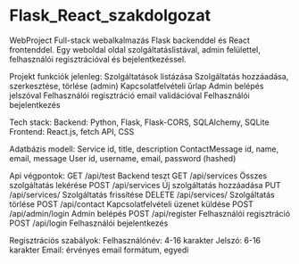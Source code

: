 # Flask_React_szakdolgozat
WebProject
Full-stack webalkalmazás Flask backenddel és React frontenddel.
Egy weboldal oldal szolgáltatáslistával, admin felülettel, felhasználói regisztrációval és bejelentkezéssel.

Projekt funkciók jelenleg:
Szolgáltatások listázása
Szolgáltatás hozzáadása, szerkesztése, törlése (admin)
Kapcsolatfelvételi űrlap
Admin belépés jelszóval
Felhasználói regisztráció email validációval
Felhasználói bejelentkezés

Tech stack:
Backend: Python, Flask, Flask-CORS, SQLAlchemy, SQLite
Frontend: React.js, fetch API, CSS

Adatbázis modell:
Service    id, title, description
ContactMessage	 id, name, email, message
User	  id, username, email, password (hashed)

Api végpontok:
GET	/api/test	Backend teszt
GET	/api/services	Összes szolgáltatás lekérése
POST	/api/services	Új szolgáltatás hozzáadása
PUT	/api/services/<id>	Szolgáltatás frissítése
DELETE	/api/services/<id>	Szolgáltatás törlése
POST	/api/contact	Kapcsolatfelvételi üzenet küldése
POST	/api/admin/login	Admin belépés
POST	/api/register	Felhasználói regisztráció
POST	/api/login	Felhasználói bejelentkezés


Regisztrációs szabályok:
Felhasználónév: 4-16 karakter
Jelszó: 6-16 karakter
Email: érvényes email formátum, egyedi
